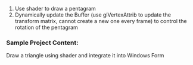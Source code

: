 1. Use shader to draw a pentagram
2. Dynamically update the Buffer (use glVertexAttrib to update the transform matrix, cannot create a new one every frame) to control the rotation of the pentagram

### Sample Project Content:
Draw a triangle using shader and integrate it into Windows Form
